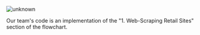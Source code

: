 ![unknown](https://github.com/amsalgilani/HTG/assets/38839159/b6df3267-f973-461f-97ce-5f7aa2fd8bdb)

Our team's code is an implementation of the "1. Web-Scraping Retail Sites" section of the flowchart. 
